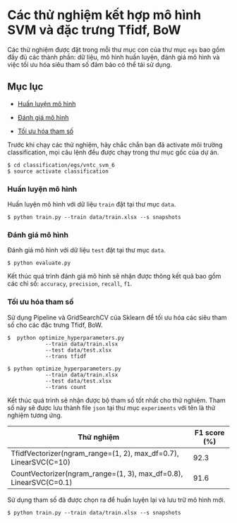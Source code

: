 # Các thử nghiệm kết hợp mô hình SVM và đặc trưng Tfidf, BoW

Các thử nghiệm được đặt trong mỗi thư mục con của thư mục `egs` bao gồm đầy đủ các thành phần: dữ liệu, mô hình huấn luyện, đánh giá mô hình và việc tối ưu hóa siêu tham số đảm bảo có thể tái sử dụng.

## Mục lục

* [Huấn luyện mô hình](#huấn-luyện-mô-hình)

* [Đánh giá mô hình](#đánh-giá-mô-hình)

* [Tối ưu hóa tham số](#tối-ưu-hóa-tham-số)

Trước khi chạy các thử nghiệm, hãy chắc chắn bạn đã activate môi trường classification, mọi câu lệnh đều được chạy trong thư mục gốc của dự án.
```
$ cd classification/egs/vntc_svm_6
$ source activate classification
```

### Huấn luyện mô hình

Huấn luyện mô hình với dữ liệu `train` đặt tại thư mục `data`.
```
$ python train.py --train data/train.xlsx --s snapshots
```

### Đánh giá mô hình
Đánh giá mô hình với dữ liệu `test` đặt tại thư mục `data`.
```
$ python evaluate.py
```
Kết thúc quá trình đánh giá mô hình sẽ nhận được thông kết quả bao gồm các chỉ số: `accuracy`, `precision`, `recall`, `f1`.

### Tối ưu hóa tham số
Sử dụng Pipeline và GridSearchCV của Sklearn để tối ưu hóa các siêu tham số cho các đặc trưng Tfidf, BoW.

```
$  python optimize_hyperparameters.py 
            --train data/train.xlsx 
            --test data/test.xlsx 
            --trans tfidf 
```

```
$ python optimize_hyperparameters.py 
            --train data/train.xlsx
            --test data/test.xlsx 
            --trans count
```

Kết thúc quá trình sẽ nhận được bộ tham số tốt nhất cho thử nghiệm. Tham số này sẽ được lưu thành file `json` tại thư mục `experiments` với tên là thử nghiệm tương ứng.

| Thử nghiệm                                                        | F1 score (%) |
|-------------------------------------------------------------------|--------------|
| TfidfVectorizer(ngram_range=(1, 2), max_df=0.7), LinearSVC(C=10)  | 92.3         |
| CountVectorizer(ngram_range=(1, 3), max_df=0.8), LinearSVC(C=0.1) | 91.6         |

Sử dụng tham số đã được chọn ra để huấn luyện lại và lưu trữ mô hình mới.
```
$ python train.py --train data/train.xlsx --s snapshots
```